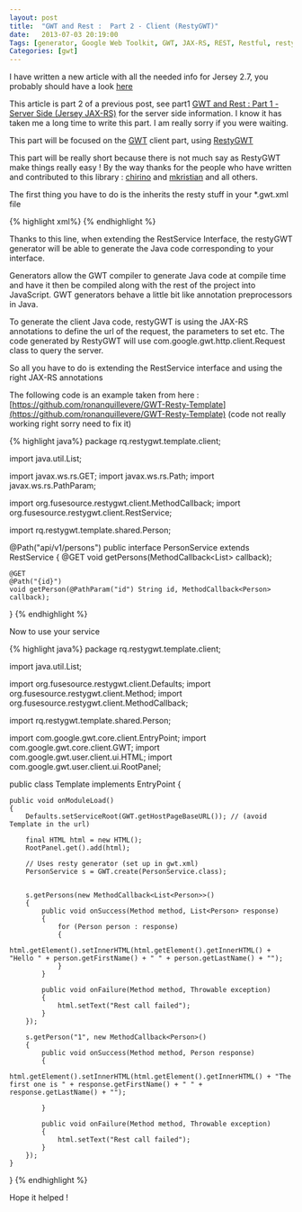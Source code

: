 ```yaml
---
layout: post
title:  "GWT and Rest :  Part 2 - Client (RestyGWT)"
date:   2013-07-03 20:19:00
Tags: [generator, Google Web Toolkit, GWT, JAX-RS, REST, Restful, restyGWT, service, web]
Categories: [gwt]
---
```


<div class="bs-callout bs-callout-warning">I have written a new article with all the needed info for Jersey 2.7, you probably should have a look <a href="/2014/03/16/gwt-rest-app.html">here</a></div>

This article is part 2 of a previous post, see part1 [GWT and Rest : Part 1 - Server Side (Jersey JAX-RS)](/2013/03/24/gwt-rest-jersey-server.html) for the server side information. I know it has taken me a long time to write this part. I am really sorry if you were waiting.

This part will be focused on the [GWT](http://www.gwtproject.org/)  client part, using [RestyGWT](http://restygwt.fusesource.org/index.html)

This part will be really short because there is not much say as RestyGWT make things really easy ! By the way thanks for the people who have written and contributed to this library : [chirino](https://github.com/chirino) and [mkristian](https://github.com/mkristian) and all others.

The first thing you have to do is the inherits the resty stuff in your *.gwt.xml file

{% highlight xml%}
<inherits name='org.fusesource.restygwt.RestyGWT'/>
{% endhighlight %}

Thanks to this line, when extending the RestService Interface, the restyGWT generator will be able to generate the Java code corresponding to your interface.

Generators allow the GWT compiler to generate Java code at compile time and have it then be compiled along with the rest of the project into JavaScript. GWT generators behave a little bit like annotation preprocessors in Java.

To generate the client Java code, restyGWT is using the JAX-RS annotations to define the url of the request, the parameters to set etc. The code generated by RestyGWT will use com.google.gwt.http.client.Request class to query the server.

So all you have to do is extending the RestService interface and using the right JAX-RS annotations

The following code is an example taken from here : [https://github.com/ronanquillevere/GWT-Resty-Template](https://github.com/ronanquillevere/GWT-Resty-Template) (code not really working right sorry need to fix it)

{% highlight java%}
package rq.restygwt.template.client;

import java.util.List;

import javax.ws.rs.GET;
import javax.ws.rs.Path;
import javax.ws.rs.PathParam;

import org.fusesource.restygwt.client.MethodCallback;
import org.fusesource.restygwt.client.RestService;

import rq.restygwt.template.shared.Person;

@Path("api/v1/persons")
public interface PersonService extends RestService
{
    @GET
    void getPersons(MethodCallback<List<Person>> callback);
   
    @GET
    @Path("{id}")
    void getPerson(@PathParam("id") String id, MethodCallback<Person> callback);
}
{% endhighlight %}

Now to use your service

{% highlight java%}
package rq.restygwt.template.client;

import java.util.List;

import org.fusesource.restygwt.client.Defaults;
import org.fusesource.restygwt.client.Method;
import org.fusesource.restygwt.client.MethodCallback;

import rq.restygwt.template.shared.Person;

import com.google.gwt.core.client.EntryPoint;
import com.google.gwt.core.client.GWT;
import com.google.gwt.user.client.ui.HTML;
import com.google.gwt.user.client.ui.RootPanel;

public class Template implements EntryPoint
{

    public void onModuleLoad()
    {
        Defaults.setServiceRoot(GWT.getHostPageBaseURL()); // (avoid Template in the url)

        final HTML html = new HTML();
        RootPanel.get().add(html);

        // Uses resty generator (set up in gwt.xml)
        PersonService s = GWT.create(PersonService.class);

     
        s.getPersons(new MethodCallback<List<Person>>()
        {
            public void onSuccess(Method method, List<Person> response)
            {
                for (Person person : response)
                {
                    html.getElement().setInnerHTML(html.getElement().getInnerHTML() + "Hello " + person.getFirstName() + " " + person.getLastName() + "");
                }
            }

            public void onFailure(Method method, Throwable exception)
            {
                html.setText("Rest call failed");
            }
        });

        s.getPerson("1", new MethodCallback<Person>()
        {
            public void onSuccess(Method method, Person response)
            {
                html.getElement().setInnerHTML(html.getElement().getInnerHTML() + "The first one is " + response.getFirstName() + " " + response.getLastName() + "");

            }

            public void onFailure(Method method, Throwable exception)
            {
                html.setText("Rest call failed");
            }
        });
    }
}
{% endhighlight %}

Hope it helped !
